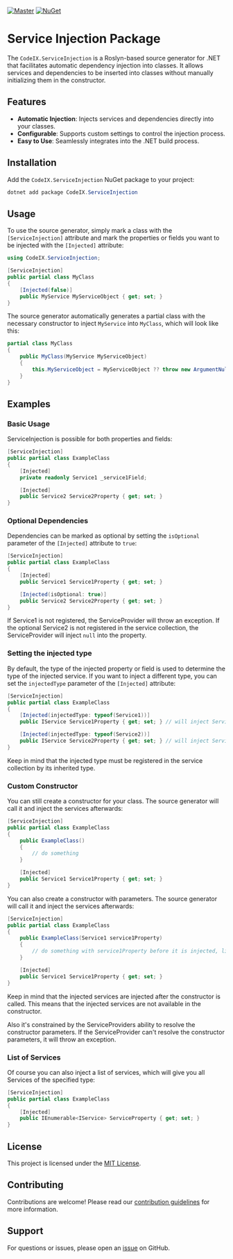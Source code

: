 [![Master](https://github.com/Code-iX/ServiceInjection/actions/workflows/master.yml/badge.svg)](https://github.com/Code-iX/ServiceInjection/actions/workflows/master.yml)
[![NuGet](https://github.com/Code-iX/ServiceInjection/actions/workflows/release.yml/badge.svg)](https://www.nuget.org/packages/CodeIX.ServiceInjection/)
# Service Injection Package

The `CodeIX.ServiceInjection` is a Roslyn-based source generator for .NET that facilitates automatic dependency injection into classes. It allows services and dependencies to be inserted into classes without manually initializing them in the constructor.

## Features

- **Automatic Injection**: Injects services and dependencies directly into your classes.
- **Configurable**: Supports custom settings to control the injection process.
- **Easy to Use**: Seamlessly integrates into the .NET build process.

## Installation

Add the `CodeIX.ServiceInjection` NuGet package to your project:

```csharp
dotnet add package CodeIX.ServiceInjection
```

## Usage

To use the source generator, simply mark a class with the `[ServiceInjection]` attribute and mark
the properties or fields you want to be injected with the `[Injected]` attribute:

```csharp
using CodeIX.ServiceInjection;

[ServiceInjection]
public partial class MyClass
{
    [Injected(false)]
    public MyService MyServiceObject { get; set; }
}
```

The source generator automatically generates a partial class with the necessary constructor to inject `MyService` into `MyClass`, which 
will look like this:

```csharp
partial class MyClass
{
    public MyClass(MyService MyServiceObject)
    {
        this.MyServiceObject = MyServiceObject ?? throw new ArgumentNullException(nameof(MyServiceObject));
    }
}
```


## Examples

### Basic Usage

ServiceInjection is possible for both properties and fields:

```csharp
[ServiceInjection]
public partial class ExampleClass
{
    [Injected]
    private readonly Service1 _service1Field;

    [Injected]
    public Service2 Service2Property { get; set; }
}
```

### Optional Dependencies

Dependencies can be marked as optional by setting the `isOptional` parameter of the `[Injected]` attribute to `true`:

```csharp
[ServiceInjection]
public partial class ExampleClass
{
    [Injected]
    public Service1 Service1Property { get; set; }

    [Injected(isOptional: true)]
    public Service2 Service2Property { get; set; }
}
```

If Service1 is not registered, the ServiceProvider will throw an exception. If the optional Service2 is not registered in the service collection, the ServiceProvider will inject `null` into the property. 

### Setting the injected type

By default, the type of the injected property or field is used to determine the type of the injected service. If you want to inject a different type, you can set the `injectedType` parameter of the `[Injected]` attribute:

```csharp
[ServiceInjection]
public partial class ExampleClass
{
	[Injected(injectedType: typeof(Service1))]
	public IService Service1Property { get; set; } // will inject Service1

	[Injected(injectedType: typeof(Service2))]
	public IService Service2Property { get; set; } // will inject Service2
}
```

Keep in mind that the injected type must be registered in the service collection by its inherited type.

### Custom Constructor

You can still create a constructor for your class. The source generator will call it and inject the services afterwards:

```csharp
[ServiceInjection]
public partial class ExampleClass
{
	public ExampleClass()
	{
        // do something
	}

	[Injected]
	public Service1 Service1Property { get; set; }
}
```

You can also create a constructor with parameters. The source generator will call it and inject the services afterwards:

```csharp
[ServiceInjection]
public partial class ExampleClass
{
	public ExampleClass(Service1 service1Property)
	{
		// do something with service1Property before it is injected, like configuring it
	}

	[Injected]
	public Service1 Service1Property { get; set; }
}
```

Keep in mind that the injected services are injected after the constructor is called. This means that the injected services are not available in the constructor.

Also it's constrained by the ServiceProviders ability to resolve the constructor parameters. If the ServiceProvider can't resolve the constructor parameters, it will throw an exception.

### List of Services

Of course you can also inject a list of services, which will give you all Services of the specified type:

```csharp
[ServiceInjection]
public partial class ExampleClass
{
    [Injected]
    public IEnumerable<IService> ServiceProperty { get; set; }
}
```

## License

This project is licensed under the [MIT License](LICENSE.md).

## Contributing

Contributions are welcome! Please read our [contribution guidelines](CONTRIBUTING.md) for more information.

## Support

For questions or issues, please open an [issue](https://github.com/Code-iX/ServiceInjection/issues) on GitHub.
